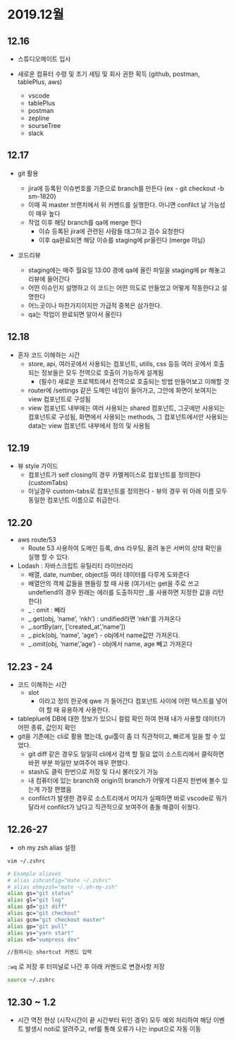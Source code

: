 # 2019.12월

## 12.16

- 스튜디오메이트 입사

- 새로운 컴퓨터 수령 및 초기 세팅 및 회사 권한 획득 (github, postman, tablePlus, aws)
  - vscode
  - tablePlus
  - postman
  - zepline
  - sourseTree
  - slack

## 12.17

- git 활용

  - jira에 등록된 이슈번호를 기준으로 branch를 만든다 (ex - git checkout -b sm-1820)
  - 이때 꼭 master 브랜치에서 위 커멘드를 실행한다. 아니면 confilct 날 가능성이 매우 높다
  - 작업 이후 해당 branch를 qa에 merge 한다
    - 이슈 등록된 jira에 관련된 사람들 태그하고 검수 요청한다
    - 이후 qa완료되면 해당 이슈를 staging에 pr올린다 (merge 아님)

- 코드리뷰
  - staging에는 매주 월요일 13:00 경에 qa에 올린 파일을 staging에 pr 해놓고 리뷰에 들어간다
  - 어떤 이슈인지 설명하고 이 코드는 어떤 의도로 만들었고 어떻게 작동한다고 설명한다
  - 어느곳이나 마찬가지이지만 가급적 중복은 삼가한다.
  - qa는 작업이 완료되면 알아서 올린다

## 12.18

- 혼자 코드 이해하는 시간
  - store, api, 여러곳에서 사용되는 컴포넌트, utills, css 등등 여러 곳에서 호출되는 정보들은 모두 전역으로 호출이 가능하게 설계됨
    - (필수!) 새로운 프로젝트에서 전역으로 호출되는 방법 만들어보고 이해할 것
  - router에 /settings 같은 도메인 네임이 들어가고, 그안에 화면이 보여지는 view 컴포넌트로 구성됨
  - view 컴포넌트 내부에는 여러 사용되는 shared 컴포넌트, 그곳에만 사용되는 컴포넌트로 구성됨, 화면에서 사용되는 methods, 그 컴포넌트에서만 사용되는 data는 view 컴포넌트 내부에서 정의 및 사용됨

## 12.19

- 뷰 style 가이드
  - 컴포넌트가 self closing의 경우 카멜케이스로 컴포넌트를 정의한다 (customTabs)
  - 아닐경우 custom-tabs로 컴포넌트를 정의한다 - 뷰의 경우 위 아래 이름 모두 동일한 컴포넌트 이름으로 취급한다.

## 12.20

- aws route/53
  - Route 53 사용하여 도메인 등록, dns 라우팅, 올려 놓은 서버의 상태 확인을 실행 할 수 있다.
- Lodash : 자바스크립트 유틸리티 라이브러리
  - 배열, date, number, object등 여러 데이터를 다루게 도와준다
  - 배열안의 객체 값들을 핸들링 할 때 사용 (여기서는 get을 주로 쓰고 undefiend의 경우 원래는 에러를 도출하지만 \_를 사용하면 지정한 값을 리턴한다)
  - \_ : omit : 빼라
  - \_.get(obj, ‘name’, ‘nkh’) : undified라면 ’nkh’를 가져온다
  - \_.sortBy(arr, [‘created_at’,’name’])
  - \_.pick(obj, ‘name’, ‘age’) - obj에서 name값만 가져온다.
  - \_.omit(obj, ‘name’,’age’) - obj에서 name, age 빼고 가져온다

## 12.23 - 24

- 코드 이해하는 시간
  - slot
    - <slot name="suffix"/> 이라고 정의 한곳에 <span slot="suffix">qwe</span> 가 들어간다 컴포넌트 사이에 어떤 텍스트를 넣어야 할 때 유용하게 사용한다.
- tableplue에 DB에 대한 정보가 있으니 컬럼 확인 하여 현재 내가 사용할 데이터가 어떤 종류, 값인지 확인
- git을 기존에는 cli로 활용 했는데, gui툴이 좀 더 직관적이고, 빠르게 일을 할 수 있었다.
  - git diff 같은 경우도 일일히 cli에서 검색 할 필요 없이 소스트리에서 클릭하면 바뀐 부분 파일만 보여주어 매우 편했다.
  - stash도 클릭 한번으로 저장 및 다시 불러오기 가능
  - 내 컴퓨터에 있는 branch와 origin의 branch가 어떻게 다른지 한번에 볼수 있는게 가장 편했음
  - confilct가 발생한 경우로 소스트리에서 머지가 실패하면 바로 vscode로 뭐가 달라서 confilct가 났다고 직관적으로 보여주어 충돌 해결이 쉬웠다.

## 12.26-27

- oh my zsh alias 설정

```sh
vim ~/.zshrc

# Example aliases
# alias zshconfig="mate ~/.zshrc"
# alias ohmyzsh="mate ~/.oh-my-zsh"
alias gs="git status"
alias gl="git log"
alias gd="git diff"
alias gc="git checkout"
alias gcm="git checkout master"
alias gp="git pull"
alias ys="yarn start"
alias vd="vuepress dev"

//원하시는 shortcut 커멘드 입력
```

`:wq` 로 저장 후 터미널로 나간 후 아래 커멘드로 변경사항 저장

```sh
source ~/.zshrc
```

## 12.30 ~ 1.2

- 시간 역전 현상 (시작시간이 끝 시간부터 뒤인 경우) 모두 예외 처리하여 해당 이벤트 발생시 noti로 알려주고, ref를 통해 오류가 나는 input으로 자동 이동

<Comment />

<CallAdsense />
